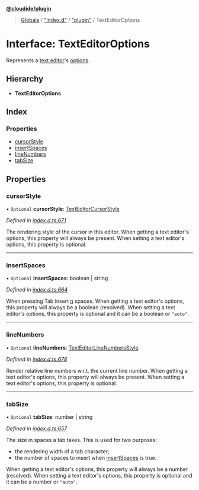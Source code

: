 **[@cloudide/plugin](../README.md)**

> [Globals](../README.md) / ["index.d"](../modules/_index_d_.md) / ["plugin"](../modules/_index_d_._plugin_.md) / TextEditorOptions

# Interface: TextEditorOptions

Represents a [text editor](#TextEditor)'s [options](#TextEditor.options).

## Hierarchy

* **TextEditorOptions**

## Index

### Properties

* [cursorStyle](_index_d_._plugin_.texteditoroptions.md#cursorstyle)
* [insertSpaces](_index_d_._plugin_.texteditoroptions.md#insertspaces)
* [lineNumbers](_index_d_._plugin_.texteditoroptions.md#linenumbers)
* [tabSize](_index_d_._plugin_.texteditoroptions.md#tabsize)

## Properties

### cursorStyle

• `Optional` **cursorStyle**: [TextEditorCursorStyle](../enums/_index_d_._plugin_.texteditorcursorstyle.md)

*Defined in [index.d.ts:671](https://github.com/huaweicloud/cloudide-plugin-api/blob/1ab5ef8/index.d.ts#L671)*

The rendering style of the cursor in this editor.
When getting a text editor's options, this property will always be present.
When setting a text editor's options, this property is optional.

___

### insertSpaces

• `Optional` **insertSpaces**: boolean \| string

*Defined in [index.d.ts:664](https://github.com/huaweicloud/cloudide-plugin-api/blob/1ab5ef8/index.d.ts#L664)*

When pressing Tab insert [n](#TextEditorOptions.tabSize) spaces.
When getting a text editor's options, this property will always be a boolean (resolved).
When setting a text editor's options, this property is optional and it can be a boolean or `"auto"`.

___

### lineNumbers

• `Optional` **lineNumbers**: [TextEditorLineNumbersStyle](../enums/_index_d_._plugin_.texteditorlinenumbersstyle.md)

*Defined in [index.d.ts:678](https://github.com/huaweicloud/cloudide-plugin-api/blob/1ab5ef8/index.d.ts#L678)*

Render relative line numbers w.r.t. the current line number.
When getting a text editor's options, this property will always be present.
When setting a text editor's options, this property is optional.

___

### tabSize

• `Optional` **tabSize**: number \| string

*Defined in [index.d.ts:657](https://github.com/huaweicloud/cloudide-plugin-api/blob/1ab5ef8/index.d.ts#L657)*

The size in spaces a tab takes. This is used for two purposes:
 - the rendering width of a tab character;
 - the number of spaces to insert when [insertSpaces](#TextEditorOptions.insertSpaces) is true.

When getting a text editor's options, this property will always be a number (resolved).
When setting a text editor's options, this property is optional and it can be a number or `"auto"`.
